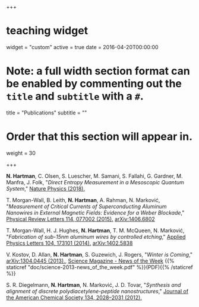 +++
# teaching widget
widget = "custom"
active = true
date = 2016-04-20T00:00:00

# Note: a full width section format can be enabled by commenting out the `title` and `subtitle` with a `#`.
title = "Publications"
subtitle = ""

# Order that this section will appear in.
weight = 30

+++

**N. Hartman**, C. Olsen, S. Luescher, M. Samani, S. Fallahi, G. Gardner, M. Manfra, J. Folk,
"*Direct Entropy Measurement in a Mesoscopic Quantum System*,"
[Nature Physics (2018).](https://doi.org/10.1038/s41567-018-0250-5)

T. Morgan-Wall, B. Leith, **N. Hartman**, A. Rahman, N. Marković,
"*Measurement of Critical Currents of Superconducting Aluminum Nanowires in External Magnetic Fields: Evidence for a Weber Blockade*,"
[Physical Review Letters 114, 077002 (2015).](https://doi.org/10.1103/PhysRevLett.114.077002) [arXiv:1406.6802](https://arxiv.org/abs/1406.6802)

T. Morgan-Wall, H. J. Hughes, **N. Hartman**, T. M. McQueen, N. Marković,
"*Fabrication of sub-15nm aluminum wires by controlled etching*,"
[Applied Physics Letters 104, 173101 (2014).](https://doi.org/10.1063/1.4874137) [	arXiv:1402.5838](https://arxiv.org/abs/1402.5838)

V. Kostov, D. Allan, **N. Hartman**, S. Guzewich, J. Rogers,
"*Winter is Coming*,"
[arXiv:1304.0445 (2013).](https://arxiv.org/abs/1304.0445), [Science Magazine - News of the Week](http://science.sciencemag.org/content/340/6129/126.3.full) {{% staticref "doc/science-2013-news_of_the_week.pdf" %}}(PDF){{% /staticref %}}

S. R. Diegelmann, **N. Hartman**, N. Marković, J. D. Tovar,
"*Synthesis and alignment of discrete polydiacetylene-peptide nanostructures*,"
[Journal of the American Chemical Society 134, 2028–2031 (2012).](https://doi.org/10.1021/ja211539j)
